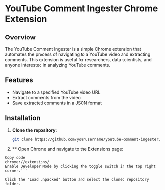 # YouTube Comment Ingester Chrome Extension

## Overview

The YouTube Comment Ingester is a simple Chrome extension that automates the process of navigating to a YouTube video and extracting comments. This extension is useful for researchers, data scientists, and anyone interested in analyzing YouTube comments.

## Features

- Navigate to a specified YouTube video URL
- Extract comments from the video
- Save extracted comments in a JSON format

## Installation

1. **Clone the repository:**
   ```bash
   git clone https://github.com/yourusername/youtube-comment-ingester.git```
1. ** Open Chrome and navigate to the Extensions page:

```
Copy code
chrome://extensions/
Enable Developer Mode by clicking the toggle switch in the top right corner.```

Click the "Load unpacked" button and select the cloned repository folder.